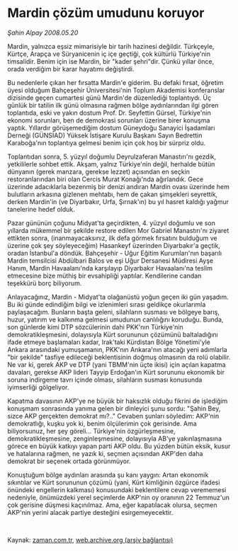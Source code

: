 # Mardin çözüm umudunu koruyor

*Şahin Alpay 2008.05.20*

<tr><td class="metin" colspan="2" style="padding-top: 20px; padding-left: 5px; padding-right: 10px;">Mardin, yalnızca eşsiz mimarisiyle bir tarih hazinesi değildir. Türkçeyle, Kürtçe, Arapça ve Süryanicenin iç içe geçtiği, çok kültürlü Türkiye'nin timsalidir. Benim için ise Mardin, bir "kader şehri"dir. Çünkü yıllar önce, orada verdiğim bir karar hayatımı değiştirdi.</td></tr><tr><td class="metin" colspan="2" style="padding-top: 20px; padding-left: 5px; padding-right: 10px;"><p>Bu nedenlerle çıkan her fırsatta Mardin'e giderim. Bu defaki fırsat, öğretim üyesi olduğum Bahçeşehir Üniversitesi'nin Toplum Akademisi konferanslar dizisinde geçen cumartesi günü Mardin'de düzenlediği toplantıydı. Üç günlük bir tatilin ilk günü olmasına rağmen bölge aydınlarından ilgi gören toplantıda, eski ve yakın dostum Prof. Dr. Seyfettin Gürsel, Türkiye'nin ekonomi sorunları, ben de demokrasi sorunları üzerine birer konuşma yaptık. Yıllardır görüşemediğim dostum Güneydoğu Sanayici İşadamları Derneği (GÜNSİAD) Yüksek İstişare Kurulu Başkanı Sayın Bedrettin Karaboğa'nın toplantıya gelmesi benim için çok hoş bir sürpriz oldu.
<p>Toplantıdan sonra, 5. yüzyıl doğumlu Deyrulzaferan Manastırı'nı gezdik, yetkililerle sohbet ettik. Akşam, yalnız Türkiye'nin değil, herhalde bütün dünyanın (gerek manzara, gerekse lezzet) açısından en seçkin restoranlarından biri olan Cercis Murat Konağı'nda ağırlandık. Gece üzerinde adacıklarla bezenmiş bir denizi andıran Mardin ovası üzerinde hem bulutların arkasına gizlenen mehtabı, hem de çakan şimşekleri seyrettik, derken Mardin'in (ve Diyarbakır, Urfa, Şırnak'ın) bu yıl hasret kaldığı yağmur tanelerine hedef olduk. 
<p>Pazar gününün çoğunu Midyat'ta geçirdikten, 4. yüzyıl doğumlu ve son yıllarda mükemmel bir şekilde restore edilen Mor Gabriel Manastırı'nı ziyaret ettikten sonra, (inanmayacaksınız, ilk defa görmek fırsatını bulduğum ve üzerine çok şey söyleyeceğim) Hasankeyf üzerinden Diyarbakır'a geçtik, oradan İstanbul'a döndük. Bahçeşehir - Uğur Eğitim Kurumları'nın başarılı Mardin temsilcisi Abdülbari Balos ve eşi Uğur Dersanesi Müdiresi Ayşe Hanım, Mardin Havaalanı'nda karşılayıp Diyarbakır Havaalanı'na teslim etmecesine bize müthiş bir evsahipliği yaptılar. Kendilerine candan teşekkürü borç biliyorum.
<p>Anlayacağınız, Mardin - Midyat'ta olağanüstü yoğun geçen iki gün yaşadım. Bu iki günde edindiğim bilgi ve izlenimleri sırası geldikçe okurlarımla paylaşacağım. Bunların başta geleni, silahların susması ve bölgeye barış, huzur, yatırım ve kalkınma gelmesi umudunun canlılığını koruduğu. Bunda, son günlerde kimi DTP sözcülerinin dahi PKK'nın Türkiye'nin demokratikleşmesini, dolayısıyla Kürt sorununun çözümünü baltaladığını ifade etmeye başlamaları kadar, Irak'taki Kürdistan Bölge Yönetimi'yle Ankara arasındaki yumuşamanın, PKK'nın Ankara'nın atacağı yeni adımlarla "bir şekilde" tasfiye edileceği beklentisinin doğmuş olmasının da rolü olabilir. Ne var ki, gerek AKP ve DTP (yani TBMM'nin üçte ikisi) için açılan kapatma davaları, gerekse AKP lideri Tayyip Erdoğan'ın Kürt sorununu ekonomik bir soruna indirgeme tavrı içinde olması, silahların susması konusunda iyimserliği gölgeliyor.
<p>Kapatma davasının AKP'ye ne büyük bir haksızlık olduğu fikrini de işlediğim konuşmam sonrasında yanıma gelen bir dinleyici şunu sordu: "Şahin Bey, sizce AKP gerçekten demokrat mı?.." Cevaben şunları söyledim: AKP'nin demokratlığı, kuşku yok ki, benim ölçülerimin çok gerisinde. Ama biliyorsunuz, her şey göreli... Türkiye'nin özgürleşmesine, demokratikleşmesine, zenginleşmesine, dolayısıyla AB'ye yakınlaşmasına görece en büyük katkıyı yapan parti AKP oldu. Bu yüzden bütün eksik, kusur ve hatalarına rağmen, ne yazık ki, seçmen açısından AKP'den daha demokrat bir seçenek ortada görünmüyor.
<p>Konuştuğum bölge aydınları arasında şu kanı yaygın: Artan ekonomik sıkıntılar ve Kürt sorununun çözümü (yani, Kürt kimliğinin özgürce ifadesi önündeki engellerin kalkması) konusundaki beklentilere cevap verememesi nedeniyle, önümüzdeki yerel seçimlerde AKP'nin oy oranının 22 Temmuz'un çok gerisine düşmesi kaçınılmaz. Ama, eğer kapatılacak olursa, seçmen AKP'nin yerini alacak partiye desteğini esirgemeyecektir.
<p><br/></p></p></p></p></p></p></p></td></tr>

Kaynak: [zaman.com.tr](http://zaman.com.tr/yazar.do?yazino=691708), [web.archive.org (arşiv bağlantısı)](http://web.archive.org/web/20080530172021/http://www.zaman.com.tr:80/yazar.do?yazino=691708)
